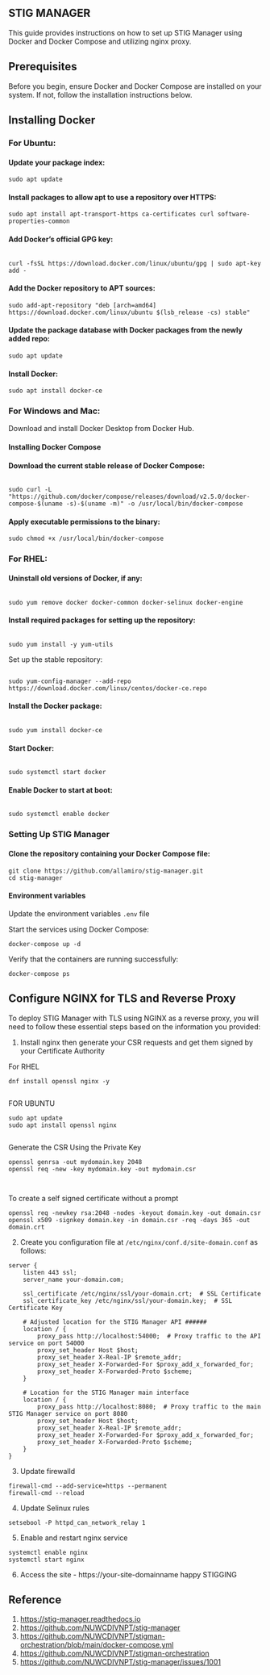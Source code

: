 STIG MANAGER
---
This guide provides instructions on how to set up STIG Manager using Docker and Docker Compose and utilizing nginx proxy.


## Prerequisites


Before you begin, ensure Docker and Docker Compose are installed on your system. If not, follow the installation instructions below.

## Installing Docker

### For Ubuntu:

#### Update your package index:


```
sudo apt update
```
#### Install packages to allow apt to use a repository over HTTPS:

```
sudo apt install apt-transport-https ca-certificates curl software-properties-common
```
#### Add Docker’s official GPG key:

```

curl -fsSL https://download.docker.com/linux/ubuntu/gpg | sudo apt-key add -
```
#### Add the Docker repository to APT sources:

```
sudo add-apt-repository "deb [arch=amd64] https://download.docker.com/linux/ubuntu $(lsb_release -cs) stable"
```

#### Update the package database with Docker packages from the newly added repo:


```
sudo apt update
```
#### Install Docker:

```
sudo apt install docker-ce
```


### For Windows and Mac:

Download and install Docker Desktop from Docker Hub.

#### Installing Docker Compose

#### Download the current stable release of Docker Compose:

```

sudo curl -L "https://github.com/docker/compose/releases/download/v2.5.0/docker-compose-$(uname -s)-$(uname -m)" -o /usr/local/bin/docker-compose
```
#### Apply executable permissions to the binary:


```
sudo chmod +x /usr/local/bin/docker-compose
```




### For RHEL:

#### Uninstall old versions of Docker, if any:

```

sudo yum remove docker docker-common docker-selinux docker-engine

```

#### Install required packages for setting up the repository:

```

sudo yum install -y yum-utils
```
Set up the stable repository:

```

sudo yum-config-manager --add-repo https://download.docker.com/linux/centos/docker-ce.repo
```
#### Install the Docker package:

```

sudo yum install docker-ce
```

#### Start Docker:

```

sudo systemctl start docker
```

#### Enable Docker to start at boot:

```

sudo systemctl enable docker
```

### Setting Up STIG Manager

#### Clone the repository containing your Docker Compose file:

 
```
git clone https://github.com/allamiro/stig-manager.git
cd stig-manager
```



#### Environment variables
Update the environment variables ```.env``` file 


Start the services using Docker Compose:

```
docker-compose up -d
```
Verify that the containers are running successfully:

```
docker-compose ps
```

Configure NGINX for TLS and Reverse Proxy
---

To deploy STIG Manager with TLS using NGINX as a reverse proxy, you will need to follow these essential steps based on the information you provided:

1. Install nginx then generate your CSR requests and get them signed by your Certificate Authority 

For RHEL 
```
dnf install openssl nginx -y


```

FOR UBUNTU

```
sudo apt update
sudo apt install openssl nginx


```



Generate the CSR Using the Private Key

```
openssl genrsa -out mydomain.key 2048
openssl req -new -key mydomain.key -out mydomain.csr



```


To create a self signed certificate without a prompt 


```
openssl req -newkey rsa:2048 -nodes -keyout domain.key -out domain.csr
openssl x509 -signkey domain.key -in domain.csr -req -days 365 -out domain.crt

```



2. Create you configuration file at ``` /etc/nginx/conf.d/site-domain.conf ``` as follows:


```
server {
    listen 443 ssl;
    server_name your-domain.com;

    ssl_certificate /etc/nginx/ssl/your-domain.crt;  # SSL Certificate
    ssl_certificate_key /etc/nginx/ssl/your-domain.key;  # SSL Certificate Key

    # Adjusted location for the STIG Manager API ######
    location / {
        proxy_pass http://localhost:54000;  # Proxy traffic to the API service on port 54000
        proxy_set_header Host $host;
        proxy_set_header X-Real-IP $remote_addr;
        proxy_set_header X-Forwarded-For $proxy_add_x_forwarded_for;
        proxy_set_header X-Forwarded-Proto $scheme;
    }

    # Location for the STIG Manager main interface
    location / {
        proxy_pass http://localhost:8080;  # Proxy traffic to the main STIG Manager service on port 8080
        proxy_set_header Host $host;
        proxy_set_header X-Real-IP $remote_addr;
        proxy_set_header X-Forwarded-For $proxy_add_x_forwarded_for;
        proxy_set_header X-Forwarded-Proto $scheme;
    }
}

```



3. Update firewalld


```
firewall-cmd --add-service=https --permanent
firewall-cmd --reload
```




4. Update Selinux rules 

```
setsebool -P httpd_can_network_relay 1

```





5. Enable and restart nginx service

```
systemctl enable nginx 
systemctl start nginx 

```







6. Access the site - https://your-site-domainname  happy STIGGING




Reference
---
1. https://stig-manager.readthedocs.io
2. https://github.com/NUWCDIVNPT/stig-manager
3. https://github.com/NUWCDIVNPT/stigman-orchestration/blob/main/docker-compose.yml
4. https://github.com/NUWCDIVNPT/stigman-orchestration
5. https://github.com/NUWCDIVNPT/stig-manager/issues/1001



